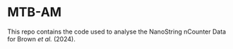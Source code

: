 # MTB-AM

This repo contains the code used to analyse the NanoString nCounter Data for Brown *et al.* (2024).
